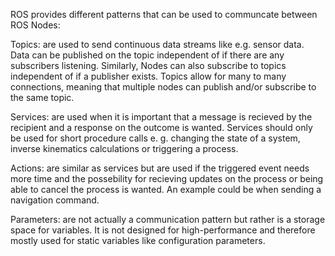 ROS provides different patterns that can be used to communcate between ROS Nodes:

Topics: are used to send continuous data streams like e.g. sensor data. Data can be published on the topic independent of if there are any subscribers listening. Similarly, Nodes can also subscribe to topics independent of if a publisher exists. Topics allow for many to many connections, meaning that multiple nodes can publish and/or subscribe to the same topic.

Services: are used when it is important that a message is recieved by the recipient and a response on the outcome is wanted. Services should only be used for short procedure calls e. g. changing the state of a system, inverse kinematics calculations or triggering a process.

Actions: are similar as services but are used if the triggered event needs more time and the possebility for recieving updates on the process or being able to cancel the process is wanted. An example could be when sending a navigation command.

Parameters: are not actually a communication pattern but rather is a storage space for variables. It is not designed for high-performance and therefore mostly used for static variables like configuration parameters.